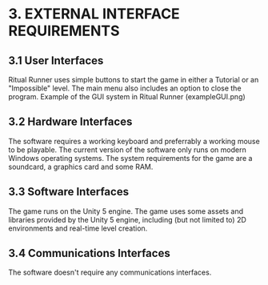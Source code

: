 # 3. EXTERNAL INTERFACE REQUIREMENTS

## 3.1 User Interfaces

Ritual Runner uses simple buttons to start the game in either a Tutorial or an "Impossible" level. The main menu also includes an option to close the program.
Example of the GUI system in Ritual Runner (exampleGUI.png)

## 3.2 Hardware Interfaces

The software requires a working keyboard and preferrably a working mouse to be playable.
The current version of the software only runs on modern Windows operating systems.
The system requirements for the game are a soundcard, a graphics card and some RAM.

## 3.3 Software Interfaces

The game runs on the Unity 5 engine.
The game uses some assets and libraries provided by the Unity 5 engine, including (but not limited to) 2D environments and real-time level creation.

## 3.4 Communications Interfaces

The software doesn't require any communications interfaces.